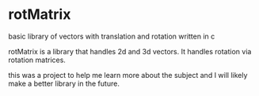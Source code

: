 # rotMatrix
basic library of vectors with translation and rotation written in c

rotMatrix is a library that handles 2d and 3d vectors. It handles rotation via rotation matrices. 

this was a project to help me learn more about the subject and I will likely make a better library in the future.
